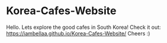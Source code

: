 # Korea-Cafes-Website
Hello. Lets explore the good cafes in South Korea!
Check it out: https://iambellaa.github.io/Korea-Cafes-Website/
Cheers :)
